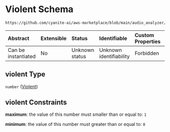 # Violent Schema

```txt
https://github.com/cyanite-ai/aws-marketplace/blob/main/audio_analyzer/schemes/marketplace_v1/schema/TaggingV8.schema.json#/$defs/MoodAdvancedScoresV1/properties/violent
```



| Abstract            | Extensible | Status         | Identifiable            | Custom Properties | Additional Properties | Access Restrictions | Defined In                                                                     |
| :------------------ | :--------- | :------------- | :---------------------- | :---------------- | :-------------------- | :------------------ | :----------------------------------------------------------------------------- |
| Can be instantiated | No         | Unknown status | Unknown identifiability | Forbidden         | Allowed               | none                | [TaggingV8.schema.json\*](../out/TaggingV8.schema.json "open original schema") |

## violent Type

`number` ([Violent](taggingv8-defs-moodadvancedscoresv1-properties-violent.md))

## violent Constraints

**maximum**: the value of this number must smaller than or equal to: `1`

**minimum**: the value of this number must greater than or equal to: `0`
